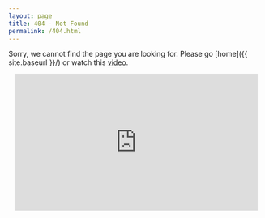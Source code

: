```yaml
---
layout: page
title: 404 - Not Found
permalink: /404.html
---
```


Sorry, we cannot find the page you are looking for. Please go [home]({{ site.baseurl }}/) or watch this <a href="https://www.youtube.com/watch?v=w68qZ8JvBds" target="_blank">video</a>.

<center><iframe width="480" height="270" src="https://www.youtube.com/embed/w68qZ8JvBds" frameborder="0" allowfullscreen></iframe></center>